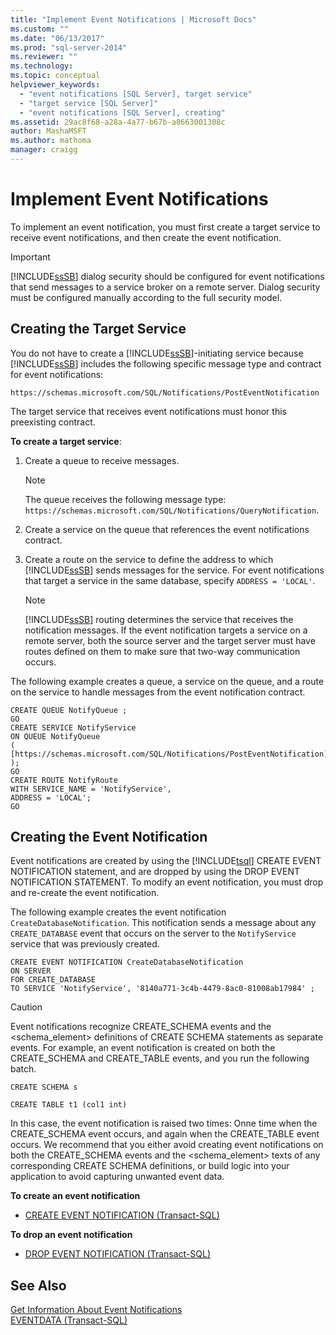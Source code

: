 ```yaml
---
title: "Implement Event Notifications | Microsoft Docs"
ms.custom: ""
ms.date: "06/13/2017"
ms.prod: "sql-server-2014"
ms.reviewer: ""
ms.technology: 
ms.topic: conceptual
helpviewer_keywords: 
  - "event notifications [SQL Server], target service"
  - "target service [SQL Server]"
  - "event notifications [SQL Server], creating"
ms.assetid: 29ac8f68-a28a-4a77-b67b-a8663001308c
author: MashaMSFT
ms.author: mathoma
manager: craigg
---
```

# Implement Event Notifications
  To implement an event notification, you must first create a target service to receive event notifications, and then create the event notification.  
  
> [!IMPORTANT]  
>  [!INCLUDE[ssSB](../../includes/sssb-md.md)] dialog security should be configured for event notifications that send messages to a service broker on a remote server. Dialog security must be configured manually according to the full security model.  
  
## Creating the Target Service  
 You do not have to create a [!INCLUDE[ssSB](../../includes/sssb-md.md)]-initiating service because [!INCLUDE[ssSB](../../includes/sssb-md.md)] includes the following specific message type and contract for event notifications:  
  
```  
https://schemas.microsoft.com/SQL/Notifications/PostEventNotification  
```  
  
 The target service that receives event notifications must honor this preexisting contract.  
  
 **To create a target service**:  
  
1.  Create a queue to receive messages.  
  
    > [!NOTE]  
    >  The queue receives the following message type: `https://schemas.microsoft.com/SQL/Notifications/QueryNotification`.  
  
2.  Create a service on the queue that references the event notifications contract.  
  
3.  Create a route on the service to define the address to which [!INCLUDE[ssSB](../../includes/sssb-md.md)] sends messages for the service. For event notifications that target a service in the same database, specify `ADDRESS = 'LOCAL'`.  
  
    > [!NOTE]  
    >  [!INCLUDE[ssSB](../../includes/sssb-md.md)] routing determines the service that receives the notification messages. If the event notification targets a service on a remote server, both the source server and the target server must have routes defined on them to make sure that two-way communication occurs.  
  
 The following example creates a queue, a service on the queue, and a route on the service to handle messages from the event notification contract.  
  
```  
CREATE QUEUE NotifyQueue ;  
GO  
CREATE SERVICE NotifyService  
ON QUEUE NotifyQueue  
(  
[https://schemas.microsoft.com/SQL/Notifications/PostEventNotification]  
);  
GO  
CREATE ROUTE NotifyRoute  
WITH SERVICE_NAME = 'NotifyService',  
ADDRESS = 'LOCAL';  
GO  
```  
  
## Creating the Event Notification  
 Event notifications are created by using the [!INCLUDE[tsql](../../includes/tsql-md.md)] CREATE EVENT NOTIFICATION statement, and are dropped by using the DROP EVENT NOTIFICATION STATEMENT. To modify an event notification, you must drop and re-create the event notification.  
  
 The following example creates the event notification `CreateDatabaseNotification`. This notification sends a message about any `CREATE_DATABASE` event that occurs on the server to the `NotifyService` service that was previously created.  
  
```  
CREATE EVENT NOTIFICATION CreateDatabaseNotification  
ON SERVER  
FOR CREATE_DATABASE  
TO SERVICE 'NotifyService', '8140a771-3c4b-4479-8ac0-81008ab17984' ;  
```  
  
> [!CAUTION]  
>  Event notifications recognize CREATE_SCHEMA events and the <schema_element> definitions of CREATE SCHEMA statements as separate events. For example, an event notification is created on both the CREATE_SCHEMA and CREATE_TABLE events, and you run the following batch.  
>   
>  `CREATE SCHEMA s`  
>   
>  `CREATE TABLE t1 (col1 int)`  
>   
>  In this case, the event notification is raised two times: Onne time when the CREATE_SCHEMA event occurs, and again when the CREATE_TABLE event occurs. We recommend that you either avoid creating event notifications on both the CREATE_SCHEMA events and the <schema_element> texts of any corresponding CREATE SCHEMA definitions, or build logic into your application to avoid capturing unwanted event data.  
  
 **To create an event notification**  
  
-   [CREATE EVENT NOTIFICATION &#40;Transact-SQL&#41;](/sql/t-sql/statements/create-event-notification-transact-sql)  
  
 **To drop an event notification**  
  
-   [DROP EVENT NOTIFICATION &#40;Transact-SQL&#41;](/sql/t-sql/statements/drop-event-notification-transact-sql)  
  
## See Also  
 [Get Information About Event Notifications](event-notifications.md)   
 [EVENTDATA &#40;Transact-SQL&#41;](/sql/t-sql/functions/eventdata-transact-sql)  
  
  
